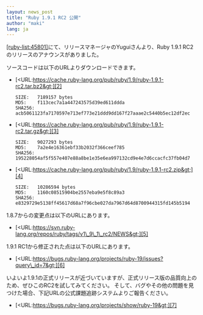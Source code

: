 ```yaml
---
layout: news_post
title: "Ruby 1.9.1 RC2 公開"
author: "maki"
lang: ja
---
```


[\[ruby-list:45801\]][1]にて、リリースマネージャのYuguiさんより、Ruby 1.9.1
RC2のリリースのアナウンスがありました。

ソースコードは以下のURLよりダウンロードできます。

* [&lt;URL:https://cache.ruby-lang.org/pub/ruby/1.9/ruby-1.9.1-rc2.tar.bz2&gt;][2]

      SIZE:   7189157 bytes
      MD5:    f113cec7a1a447243575d39ed611ddda
      SHA256: acb5061123fa7170597e713ef773e21ddd9dd167f27aaae2c5440b5ec12df2ec

* [&lt;URL:https://cache.ruby-lang.org/pub/ruby/1.9/ruby-1.9.1-rc2.tar.gz&gt;][3]

      SIZE:   9027293 bytes
      MD5:    7a2e4e16361ebf33b2032f366ceef785
      SHA256: 195228054af5f557e407e88a8be1e35e6ea997132cd9e4e7d6ccacfc37fb04d7

* [&lt;URL:https://cache.ruby-lang.org/pub/ruby/1.9/ruby-1.9.1-rc2.zip&gt;][4]

      SIZE:   10286594 bytes
      MD5:    1160c08515904be2557eba9e5f8c89a3
      SHA256: e8329729e5138ff45617d68a7f96cbe027da7967d64d8700944315fd145b5194

1\.8.7からの変更点は以下のURLにあります。

* [&lt;URL:https://svn.ruby-lang.org/repos/ruby/tags/v1\_9\_1\_rc2/NEWS&gt;][5]

1\.9.1 RC1から修正された点は以下のURLにあります。

* [&lt;URL:https://bugs.ruby-lang.org/projects/ruby-19/issues?query\_id=7&gt;][6]

いよいよ1.9.1の正式リリースが近づいていますが、正式リリース版の品質向上のため、ぜひこのRC2を試してみてください。
そして、バグやその他の問題を見つけた場合、下記URLの公式課題追跡システムよりご報告ください。

* [&lt;URL:https://bugs.ruby-lang.org/projects/show/ruby-19&gt;][7]



[1]: https://blade.ruby-lang.org/ruby-list/45801
[2]: https://cache.ruby-lang.org/pub/ruby/1.9/ruby-1.9.1-rc2.tar.bz2
[3]: https://cache.ruby-lang.org/pub/ruby/1.9/ruby-1.9.1-rc2.tar.gz
[4]: https://cache.ruby-lang.org/pub/ruby/1.9/ruby-1.9.1-rc2.zip
[5]: https://svn.ruby-lang.org/repos/ruby/tags/v1_9_1_rc2/NEWS
[6]: https://bugs.ruby-lang.org/projects/ruby-19/issues?query_id=7
[7]: https://bugs.ruby-lang.org/projects/show/ruby-19
